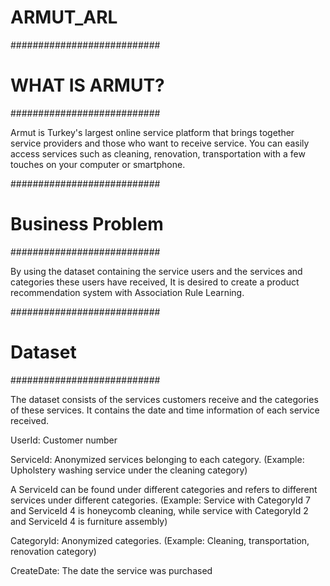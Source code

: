 # ARMUT_ARL
###########################
# WHAT IS ARMUT?
###########################
 
Armut is Turkey's largest online service platform that brings together service providers and those who want to receive service.
You can easily access services such as cleaning, renovation, transportation with a few touches on your computer or smartphone.

###########################
# Business Problem
###########################

By using the dataset containing the service users and the services and categories these users have received,
It is desired to create a product recommendation system with Association Rule Learning.

###########################
# Dataset
###########################

The dataset consists of the services customers receive and the categories of these services.
It contains the date and time information of each service received.


UserId: Customer number

ServiceId: Anonymized services belonging to each category. (Example: Upholstery washing service under the cleaning category)

A ServiceId can be found under different categories and refers to different services under different categories.
(Example: Service with CategoryId 7 and ServiceId 4 is honeycomb cleaning, while service with CategoryId 2 and ServiceId 4 is furniture assembly)

CategoryId: Anonymized categories. (Example: Cleaning, transportation, renovation category)

CreateDate: The date the service was purchased
